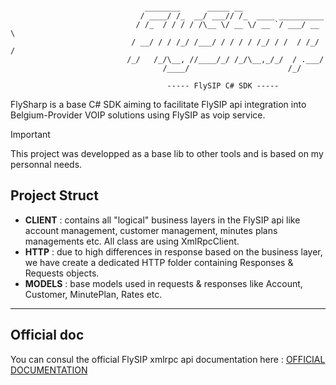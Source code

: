 ```

                              ________      _____ __                   
                             / ____/ /_  __/ ___// /_  ____ __________ 
                            / /_  / / / / /\__ \/ __ \/ __ `/ ___/ __ \
                           / __/ / / /_/ /___/ / / / / /_/ / /  / /_/ /
                          /_/   /_/\__, //____/_/ /_/\__,_/_/  / .___/ 
                                  /____/                      /_/      

                                   ----- FlySIP C# SDK -----

```

FlySharp is a base C# SDK aiming to facilitate FlySIP api integration into Belgium-Provider VOIP solutions using FlySIP as voip service.

>[!Important]
>This project was developped as a base lib to other tools and is based on my personnal needs.

## Project Struct

- **CLIENT** : contains all "logical" business layers in the FlySIP api like account management, customer management, minutes plans managements etc. All class are using XmlRpcClient.
- **HTTP** : due to high differences in response based on the business layer, we have create a dedicated HTTP folder containing Responses & Requests objects.
- **MODELS** : base models used in requests & responses like Account, Customer, MinutePlan, Rates etc.

---

## Official doc

You can consul the official FlySIP xmlrpc api documentation here : <a href="https://support.flysip.com/en/xml-rpc-rest-api" targat="_blank">OFFICIAL DOCUMENTATION</a>
